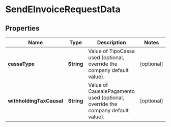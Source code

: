 # SendEInvoiceRequestData

## Properties

Name | Type | Description | Notes
------------ | ------------- | ------------- | -------------
**cassaType** | **String** | Value of TipoCassa used (optional, override the company default value). | [optional] 
**withholdingTaxCausal** | **String** | Value of CausalePagamento used (optional, override the company default value). | [optional] 


